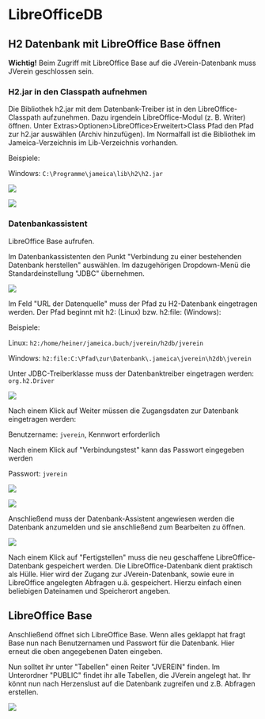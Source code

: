 # LibreOfficeDB

## H2 Datenbank mit LibreOffice Base öffnen

**Wichtig!** Beim Zugriff mit LibreOffice Base auf die JVerein-Datenbank muss JVerein geschlossen sein.

### H2.jar in den Classpath aufnehmen

Die Bibliothek h2.jar mit dem Datenbank-Treiber ist in den LibreOffice-Classpath aufzunehmen. Dazu irgendein LibreOffice-Modul \(z. B. Writer\) öffnen. Unter Extras&gt;Optionen&gt;LibreOffice&gt;Erweitert&gt;Class Pfad den Pfad zur h2.jar auswählen \(Archiv hinzufügen\). Im Normalfall ist die Bibliothek im Jameica-Verzeichnis im Lib-Verzeichnis vorhanden.

Beispiele:

Windows: `C:\Programme\jameica\lib\h2\h2.jar`

![](img/lobaseh2classpath1.png)

![](img/lobaseh2classpath2.png)

### Datenbankassistent

LibreOffice Base aufrufen.

Im Datenbankassistenten den Punkt "Verbindung zu einer bestehenden Datenbank herstellen" auswählen. Im dazugehörigen Dropdown-Menü die Standardeinstellung "JDBC" übernehmen.

![](img/lobaseh2datenbankassistent0.png)

Im Feld "URL der Datenquelle" muss der Pfad zu H2-Datenbank eingetragen werden. Der Pfad beginnt mit h2: \(Linux\) bzw. h2:file: \(Windows\):

Beispiele:

Linux: `h2:/home/heiner/jameica.buch/jverein/h2db/jverein`

Windows: `h2:file:C:\Pfad\zur\Datenbank\.jameica\jverein\h2db\jverein`

Unter JDBC-Treiberklasse muss der Datenbanktreiber eingetragen werden: `org.h2.Driver`

![](img/lobaseh2datenbankassistent1.png)

Nach einem Klick auf Weiter müssen die Zugangsdaten zur Datenbank eingetragen werden:

Benutzername: `jverein`, Kennwort erforderlich

Nach einem Klick auf "Verbindungstest" kann das Passwort eingegeben werden

Passwort: `jverein`

![](img/lobaseh2datenbankassistent2.png)

![](img/lobaseh2passwort.png)

Anschließend muss der Datenbank-Assistent angewiesen werden die Datenbank anzumelden und sie anschließend zum Bearbeiten zu öffnen.

![](img/lobaseh2datenbankassistent3.png)

Nach einem Klick auf "Fertigstellen" muss die neu geschaffene LibreOffice-Datenbank gespeichert werden. Die LibreOffice-Datenbank dient praktisch als Hülle. Hier wird der Zugang zur JVerein-Datenbank, sowie eure in LibreOffice angelegten Abfragen u.ä. gespeichert. Hierzu einfach einen beliebigen Dateinamen und Speicherort angeben.

## LibreOffice Base

Anschließend öffnet sich LibreOffice Base. Wenn alles geklappt hat fragt Base nun nach Benutzernamen und Passwort für die Datenbank. Hier erneut die oben angegebenen Daten eingeben.

Nun solltet ihr unter "Tabellen" einen Reiter "JVEREIN" finden. Im Unterordner "PUBLIC" findet ihr alle Tabellen, die JVerein angelegt hat. Ihr könnt nun nach Herzenslust auf die Datenbank zugreifen und z.B. Abfragen erstellen.

![](img/lobaseh2editor0.png)


